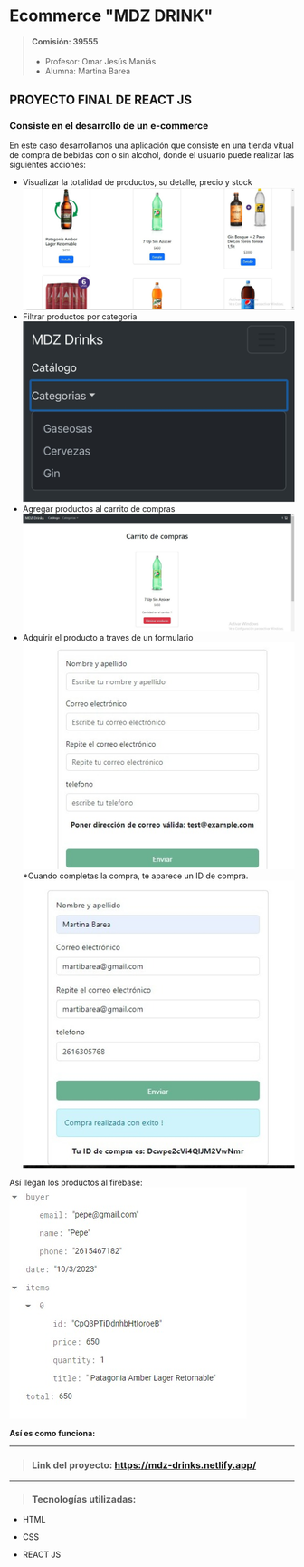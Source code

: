# Ecommerce "MDZ DRINK"
> #### Comisión: 39555
>
> - Profesor: Omar Jesús Maniás
> - Alumna: Martina Barea

## PROYECTO FINAL DE REACT JS
### Consiste en el desarrollo de un e-commerce
En este caso desarrollamos una aplicación que consiste en una tienda vitual de compra de bebidas con o sin alcohol, donde el usuario puede realizar las siguientes acciones:

* Visualizar la totalidad de productos, su detalle, precio y stock
![Productos, detalle, precio y stock](images/1.jpg)
* Filtrar productos por categoria 
![Categorias de productos](images/2.jpg)
* Agregar productos al carrito de compras 
![Carrito de compras](images/3.jpg)
* Adquirir el producto a traves de un formulario 
![Formulario](images/form1.jpg)
*Cuando completas la compra, te aparece un ID de compra.
![Firebase](images/Form.jpg)

Así llegan los productos al firebase: 
![Firebase](images/Firebase.jpg)


**Así es como funciona:**

---

> ### Link del proyecto: https://mdz-drinks.netlify.app/

---
> ### **Tecnologías utilizadas:**
* HTML 

* CSS 

* REACT JS 




